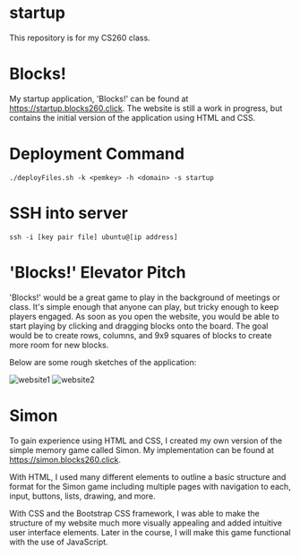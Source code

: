 # startup

This repository is for my CS260 class.

# Blocks!

My startup application, 'Blocks!' can be found at https://startup.blocks260.click. The website is still a work in progress, but contains the initial version of the application using HTML and CSS.

# Deployment Command

```
./deployFiles.sh -k <pemkey> -h <domain> -s startup
```

# SSH into server

```
ssh -i [key pair file] ubuntu@[ip address]
```

# 'Blocks!' Elevator Pitch

'Blocks!' would be a great game to play in the background of meetings or class. It's simple enough that anyone can play, but tricky enough to keep players engaged. As soon as you open the website, you would be able to start playing by clicking and dragging blocks onto the board. The goal would be to create rows, columns, and 9x9 squares of blocks to create more room for new blocks.

Below are some rough sketches of the application:

![website1](https://user-images.githubusercontent.com/71862670/215231975-ffbc6fd2-e6cc-45a9-9cb9-f61cef3bdebf.jpg)
![website2](https://user-images.githubusercontent.com/71862670/215231980-74bafe7b-d892-43b2-8991-a2150a774fb9.jpg)


# Simon

To gain experience using HTML and CSS, I created my own version of the simple memory game called Simon. My implementation can be found at https://simon.blocks260.click.

With HTML, I used many different elements to outline a basic structure and format for the Simon game including multiple pages with navigation to each, input, buttons, lists, drawing, and more.

With CSS and the Bootstrap CSS framework, I was able to make the structure of my website much more visually appealing and added intuitive user interface elements. Later in the course, I will make this game functional with the use of JavaScript.
